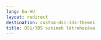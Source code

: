 ```yaml
---
lang: hu-HU
layout: redirect
destination: custom-dsi-3ds-themes
title: DSi/3DS szkinek létrehozása
---
```


